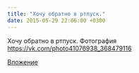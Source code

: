 ```yaml
---
title: "Хочу обратно в ртпуск."
date: 2015-05-29 22:06:00 +0300
---
```


Хочу обратно в ртпуск.
Фотография
https://vk.com/photo41076938_368479116

[Вложение](https://vk.com/photo41076938_368479116)
